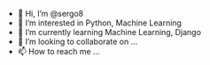 - 👋 Hi, I’m @sergo8
- 👀 I’m interested in Python, Machine Learning
- 🌱 I’m currently learning Machine Learning, Django
- 💞️ I’m looking to collaborate on ...
- 📫 How to reach me ...

<!---
sergo8/sergo8 is a ✨ special ✨ repository because its `README.md` (this file) appears on your GitHub profile.
You can click the Preview link to take a look at your changes.
--->
